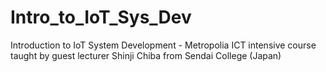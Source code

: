 # Intro_to_IoT_Sys_Dev
Introduction to IoT System Development - Metropolia ICT intensive course taught by guest lecturer Shinji Chiba from Sendai College (Japan)
